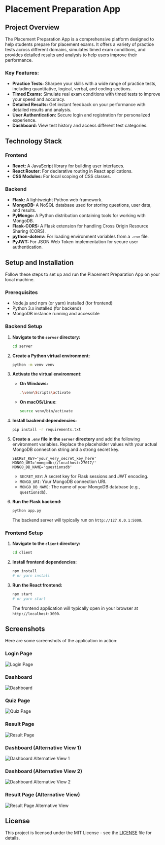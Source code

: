 # Placement Preparation App

## Project Overview

The Placement Preparation App is a comprehensive platform designed to help students prepare for placement exams. It offers a variety of practice tests across different domains, simulates timed exam conditions, and provides detailed results and analysis to help users improve their performance.

### Key Features:

*   **Practice Tests:** Sharpen your skills with a wide range of practice tests, including quantitative, logical, verbal, and coding sections.
*   **Timed Exams:** Simulate real exam conditions with timed tests to improve your speed and accuracy.
*   **Detailed Results:** Get instant feedback on your performance with detailed results and analysis.
*   **User Authentication:** Secure login and registration for personalized experience.
*   **Dashboard:** View test history and access different test categories.

## Technology Stack

### Frontend

*   **React:** A JavaScript library for building user interfaces.
*   **React Router:** For declarative routing in React applications.
*   **CSS Modules:** For local scoping of CSS classes.

### Backend

*   **Flask:** A lightweight Python web framework.
*   **MongoDB:** A NoSQL database used for storing questions, user data, and results.
*   **PyMongo:** A Python distribution containing tools for working with MongoDB.
*   **Flask-CORS:** A Flask extension for handling Cross Origin Resource Sharing (CORS).
*   **python-dotenv:** For loading environment variables from a `.env` file.
*   **PyJWT:** For JSON Web Token implementation for secure user authentication.

## Setup and Installation

Follow these steps to set up and run the Placement Preparation App on your local machine.

### Prerequisites

*   Node.js and npm (or yarn) installed (for frontend)
*   Python 3.x installed (for backend)
*   MongoDB instance running and accessible

### Backend Setup

1.  **Navigate to the `server` directory:**
    ```bash
    cd server
    ```

2.  **Create a Python virtual environment:**
    ```bash
    python -m venv venv
    ```

3.  **Activate the virtual environment:**
    *   **On Windows:**
        ```bash
        .\venv\Scripts\activate
        ```
    *   **On macOS/Linux:**
        ```bash
        source venv/bin/activate
        ```

4.  **Install backend dependencies:**
    ```bash
    pip install -r requirements.txt
    ```

5.  **Create a `.env` file in the `server` directory** and add the following environment variables. Replace the placeholder values with your actual MongoDB connection string and a strong secret key.

    ```
    SECRET_KEY='your_very_secret_key_here'
    MONGO_URI='mongodb://localhost:27017/'
    MONGO_DB_NAME='questionsdb'
    ```
    *   `SECRET_KEY`: A secret key for Flask sessions and JWT encoding.
    *   `MONGO_URI`: Your MongoDB connection URI.
    *   `MONGO_DB_NAME`: The name of your MongoDB database (e.g., `questionsdb`).

6.  **Run the Flask backend:**
    ```bash
    python app.py
    ```
    The backend server will typically run on `http://127.0.0.1:5000`.

### Frontend Setup

1.  **Navigate to the `client` directory:**
    ```bash
    cd client
    ```

2.  **Install frontend dependencies:**
    ```bash
    npm install
    # or yarn install
    ```

3.  **Run the React frontend:**
    ```bash
    npm start
    # or yarn start
    ```
    The frontend application will typically open in your browser at `http://localhost:3000`.

## Screenshots

Here are some screenshots of the application in action:

### Login Page
![Login Page](screenshots/login.png)

### Dashboard
![Dashboard](screenshots/dashboard.png)

### Quiz Page
![Quiz Page](screenshots/quiz.png)

### Result Page
![Result Page](screenshots/result.png)

### Dashboard (Alternative View 1)
![Dashboard Alternative View 1](screenshots/dashboard2.png)

### Dashboard (Alternative View 2)
![Dashboard Alternative View 2](screenshots/dashboard3.png)

### Result Page (Alternative View)
![Result Page Alternative View](screenshots/result2.png)

## License

This project is licensed under the MIT License - see the [LICENSE](LICENSE) file for details.
